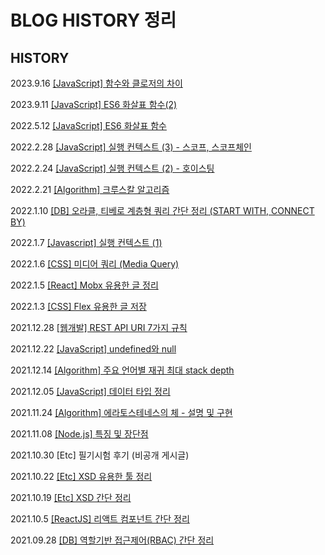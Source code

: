 # BLOG HISTORY 정리

## HISTORY
2023.9.16 [[JavaScript] 함수와 클로저의 차이](https://sanghyeopsang.tistory.com/44)

2023.9.11 [[JavaScript] ES6 화살표 함수(2)](https://sanghyeopsang.tistory.com/43)

2022.5.12 [[JavaScript] ES6 화살표 함수](https://sanghyeopsang.tistory.com/42)

2022.2.28 [[JavaScript] 실행 컨텍스트 (3) - 스코프, 스코프체인](https://sanghyeopsang.tistory.com/41)

2022.2.24 [[JavaScript] 실행 컨텍스트 (2) - 호이스팅](https://sanghyeopsang.tistory.com/40)

2022.2.21 [[Algorithm] 크루스칼 알고리즘](https://sanghyeopsang.tistory.com/39)

2022.1.10 [[DB] 오라클, 티베로 계층형 쿼리 간단 정리 (START WITH, CONNECT BY)](https://sanghyeopsang.tistory.com/38)

2022.1.7 [[Javascript] 실행 컨텍스트 (1)](https://sanghyeopsang.tistory.com/37)

2022.1.6 [[CSS] 미디어 쿼리 (Media Query)](https://sanghyeopsang.tistory.com/36)

2022.1.5 [[React] Mobx 유용한 글 정리](https://sanghyeopsang.tistory.com/35)

2022.1.3 [[CSS] Flex 유용한 글 저장](https://sanghyeopsang.tistory.com/34)

2021.12.28 [[웹개발] REST API URI 7가지 규칙](https://sanghyeopsang.tistory.com/33)

2021.12.22 [[JavaScript] undefined와 null](https://sanghyeopsang.tistory.com/32)

2021.12.14 [[Algorithm] 주요 언어별 재귀 최대 stack depth](https://sanghyeopsang.tistory.com/31)

2021.12.05 [[JavaScript] 데이터 타입 정리](https://sanghyeopsang.tistory.com/30)

2021.11.24 [[Algorithm] 에라토스테네스의 체 - 설명 및 구현](https://sanghyeopsang.tistory.com/29)

2021.11.08 [[Node.js] 특징 및 장단점](https://sanghyeopsang.tistory.com/28)

2021.10.30 [Etc] 필기시험 후기 (비공개 게시글)

2021.10.22 [[Etc] XSD 유용한 툴 정리](https://sanghyeopsang.tistory.com/26)

2021.10.19 [[Etc] XSD 간단 정리](https://sanghyeopsang.tistory.com/25)

2021.10.5 [[ReactJS] 리액트 컴포넌트 간단 정리](https://sanghyeopsang.tistory.com/24)

2021.09.28 [[DB] 역할기반 접근제어(RBAC) 간단 정리](https://sanghyeopsang.tistory.com/23)
